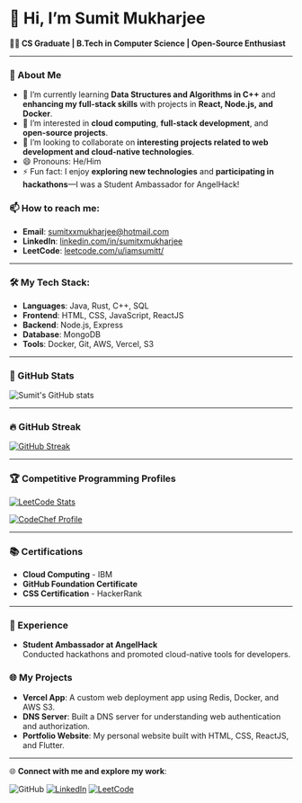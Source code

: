 # 👋 Hi, I’m Sumit Mukharjee

**👨‍💻 CS Graduate | B.Tech in Computer Science | Open-Source Enthusiast**

---

### 👀 About Me
- 🌱 I’m currently learning **Data Structures and Algorithms in C++** and **enhancing my full-stack skills** with projects in **React, Node.js, and Docker**.
- 👀 I’m interested in **cloud computing**, **full-stack development**, and **open-source projects**.
- 💞️ I’m looking to collaborate on **interesting projects related to web development and cloud-native technologies**.
- 😄 Pronouns: He/Him
- ⚡ Fun fact: I enjoy **exploring new technologies** and **participating in hackathons**—I was a Student Ambassador for AngelHack!

### 📫 How to reach me:
- **Email**: [sumitxxmukharjee@hotmail.com](mailto:sumitxxmukharjee@hotmail.com)
- **LinkedIn**: [linkedin.com/in/sumitxmukharjee](https://www.linkedin.com/in/sumitxmukharjee/)
- **LeetCode**: [leetcode.com/u/iamsumitt/](https://leetcode.com/u/iamsumitt/)

---

### 🛠️ My Tech Stack:
- **Languages**: Java, Rust, C++, SQL
- **Frontend**: HTML, CSS, JavaScript, ReactJS
- **Backend**: Node.js, Express
- **Database**: MongoDB
- **Tools**: Docker, Git, AWS, Vercel, S3

---

### 🌟 GitHub Stats
![Sumit's GitHub stats](https://github-readme-stats.vercel.app/api?username=sumitscave&show_icons=true&theme=tokyonight)

---

### 🔥 GitHub Streak
[![GitHub Streak](https://github-readme-streak-stats.herokuapp.com?user=sumitscave&theme=tokyonight&date_format=M%20j%5B%2C%20Y%5D)](https://git.io/streak-stats)

---

### 🏆 Competitive Programming Profiles

[![LeetCode Stats](https://leetcard.jacoblin.cool/iamsumitt?theme=dark&font=Source%20Code%20Pro&ext=activity)](https://leetcode.com/u/iamsumitt/)

[![CodeChef Profile](https://cp-logo.vercel.app/codechef/drstrange16)](https://www.codechef.com/users/drstrange16)


---

### 📚 Certifications
- **Cloud Computing** - IBM
- **GitHub Foundation Certificate**
- **CSS Certification** - HackerRank

---

### 💼 Experience
- **Student Ambassador at AngelHack**  
  Conducted hackathons and promoted cloud-native tools for developers.

### 🌐 My Projects
- **Vercel App**: A custom web deployment app using Redis, Docker, and AWS S3.
- **DNS Server**: Built a DNS server for understanding web authentication and authorization.
- **Portfolio Website**: My personal website built with HTML, CSS, ReactJS, and Flutter.

---

🌐 **Connect with me and explore my work**:

![GitHub](https://img.shields.io/github/followers/sumitscave?label=Follow&style=social)
[![LinkedIn](https://img.shields.io/badge/LinkedIn-Sumit%20Mukharjee-blue?style=flat&logo=linkedin)](https://www.linkedin.com/in/sumitxmukharjee/)
[![LeetCode](https://img.shields.io/badge/LeetCode-Sumit%20Mukharjee-orange?style=flat&logo=leetcode)](https://leetcode.com/u/iamsumitt/)
